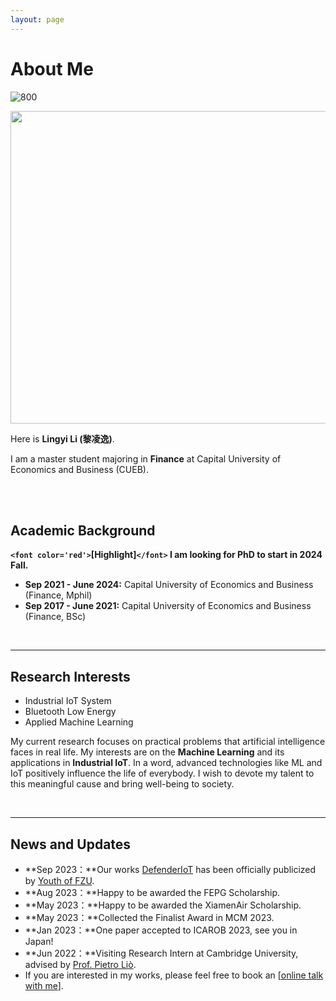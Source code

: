 ```yaml
---
layout: page
---
```

# About Me

![800](https://lingyili2000.github.io/lilingyi.jpg)

<img src="https://lingyili2000.github.io/lilingyi.jpg" class="floatpic" width="750" height="500">

<br>

Here is **Lingyi Li (黎凌逸)**.

I am a master student majoring in **Finance** at Capital University of Economics and Business (CUEB).

<br>

<br>

## Academic Background

**`<font color='red'>`[Highlight]`</font>` I am looking for PhD to start in 2024 Fall.**

- **Sep 2021 - June 2024:** Capital University of Economics and Business (Finance, Mphil)
- **Sep 2017 - June 2021:** Capital University of Economics and Business (Finance, BSc)

<br>

---

## Research Interests

- Industrial IoT System
- Bluetooth Low Energy
- Applied Machine Learning

My current research focuses on practical problems that artificial intelligence faces in real life. My interests are on the **Machine Learning** and its applications in **Industrial IoT**. In a word, advanced technologies like ML and IoT positively influence the life of everybody.  I wish to devote my talent to this meaningful cause and bring well-being to society.

<br>

---

## News and Updates

- **Sep 2023：**Our works [DefenderIoT](https://fzuiot.site/) has been officially publicized by [Youth of FZU](https://mp.weixin.qq.com/s/MF2NJQtEHsVwsm8Ym-l7Gg).
- **Aug 2023：**Happy to be awarded the FEPG Scholarship.
- **May 2023：**Happy to be awarded the XiamenAir Scholarship.
- **May 2023：**Collected the Finalist Award in MCM 2023.
- **Jan 2023：**One paper accepted to ICAROB 2023, see you in Japan!
- **Jun 2022：**Visiting Research Intern at Cambridge University, advised by [Prof. Pietro Liò](https://www.cl.cam.ac.uk/~pl219/).
- If you are interested in my works, please feel free to book an [[online talk with me](https://calendly.com/lancecai/meet-with-lance)].
